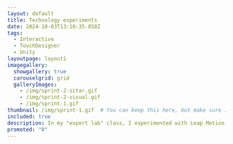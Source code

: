 ```yaml
---
layout: default
title: Technology experiments
date: 2024-10-03T13:10:35.858Z
tags:
  - Interactive
  - TouchDesigner
  - Unity
layoutpage: layout1
imagegallery:
  showgallery: true
  carouselgrid: grid
  galleryImages:
    - /img/sprint-2-sitar.gif
    - /img/sprint-2-visual.gif
    - /img/sprint-1.gif
thumbnail: /img/sprint-1.gif  # You can keep this here, but make sure it's not duplicated
included: true
description: In my "expert lab" class, I experimented with Leap Motion and Kinect to create interactive visuals. I used Kinect with MediaPipe for real-time reactive visuals and Leap Motion to design a virtual instrument in Ableton Live and TouchDesigner.
promoted: "0"
---
```


<template>
  <div class="chicken-swag-container">
    <p>During my "expert lab" class, I had the opportunity to explore various technologies and experiment with them. I
utilized the Leap Motion and Kinect to detect hands and human bodies, leveraging this data to produce engaging
visual effects.

I used the Kinect to create a visual that reacts on real-time data using the Kinect and MediaPipe. Besides that I used the Leap Motion to create "virtual instrument" using Ableton Live and TouchDesigner.</p>
    <MyComponent />
  </div>
</template>

